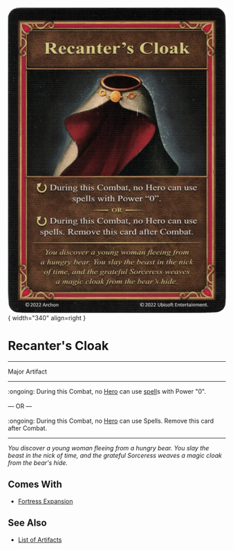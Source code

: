 ![Recanter's Cloak](../assets/artifacts_major-recanters_cloak.webp){ width="340" align=right }

# Recanter's Cloak
___
Major Artifact
___
:ongoing: During this Combat, no [Hero](../heroes.md) can use [spell](../spells.md)s with Power "0".<br><br>— OR —<br><br> :ongoing: During this Combat, no [Hero](../heroes.md) can use Spells. Remove this card after Combat.
___
*You discover a young woman fleeing from a hungry bear. You slay the beast in the nick of time, and the grateful Sorceress weaves a magic cloak from the bear's hide.*


## Comes With

- [Fortress Expansion](../content.md)


## See Also

- [List of Artifacts](../artifacts.md)
